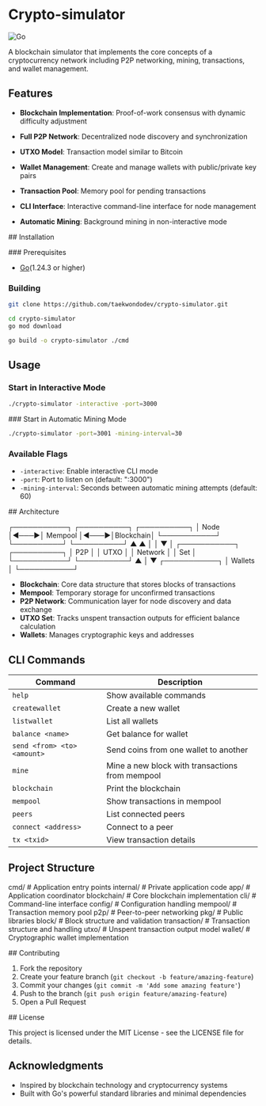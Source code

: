 # Crypto-simulator

<img alt="Go" src="https://img.shields.io/badge/Go-1.24.3+-00ADD8?logo=go">

A blockchain simulator that implements the core concepts of a cryptocurrency network including P2P networking, mining, transactions, and wallet management.

## Features

- **Blockchain Implementation**: Proof-of-work consensus with dynamic difficulty adjustment

- **Full P2P Network**: Decentralized node discovery and synchronization

- **UTXO Model**: Transaction model similar to Bitcoin

- **Wallet Management**: Create and manage wallets with public/private key pairs

- **Transaction Pool**: Memory pool for pending transactions

- **CLI Interface**: Interactive command-line interface for node management

- **Automatic Mining**: Background mining in non-interactive mode

## Installation

### Prerequisites

- [Go](https://go.dev/doc/install)(1.24.3 or higher)

### Building

```bash
git clone https://github.com/taekwondodev/crypto-simulator.git

cd crypto-simulator
go mod download

go build -o crypto-simulator ./cmd
```

## Usage

### Start in Interactive Mode

```bash
./crypto-simulator -interactive -port=3000
```

### Start in Automatic Mining Mode

```bash
./crypto-simulator -port=3001 -mining-interval=30
```

### Available Flags

- `-interactive`: Enable interactive CLI mode  
- `-port`: Port to listen on (default: ":3000")  
- `-mining-interval`: Seconds between automatic mining attempts (default: 60)


## Architecture

┌───────────┐     ┌──────────┐     ┌──────────┐
│   Node    │◄───►│ Mempool  │◄───►│Blockchain│
└───────────┘     └──────────┘     └──────────┘
      ▲                                 ▲
      │                                 │
      ▼                                 │
┌───────────┐                      ┌──────────┐
│   P2P     │                      │  UTXO    │
│  Network  │                      │   Set    │
└───────────┘                      └──────────┘
      ▲
      │
      ▼
┌───────────┐
│  Wallets  │
└───────────┘

- **Blockchain**: Core data structure that stores blocks of transactions
- **Mempool**: Temporary storage for unconfirmed transactions
- **P2P Network**: Communication layer for node discovery and data exchange
- **UTXO Set**: Tracks unspent transaction outputs for efficient balance calculation
- **Wallets**: Manages cryptographic keys and addresses

## CLI Commands

| Command                          | Description                                      |
|----------------------------------|--------------------------------------------------|
| `help`                           | Show available commands                          |
| `createwallet`                   | Create a new wallet                              |
| `listwallet`                     | List all wallets                                 |
| `balance <name>`                 | Get balance for wallet                           |
| `send <from> <to> <amount>`      | Send coins from one wallet to another            |
| `mine`                           | Mine a new block with transactions from mempool  |
| `blockchain`                     | Print the blockchain                             |
| `mempool`                        | Show transactions in mempool                     |
| `peers`                          | List connected peers                             |
| `connect <address>`              | Connect to a peer                                |
| `tx <txid>`                      | View transaction details                         |

## Project Structure

cmd/                  # Application entry points
internal/             # Private application code
  app/                # Application coordinator
  blockchain/         # Core blockchain implementation
  cli/                # Command-line interface
  config/             # Configuration handling
  mempool/            # Transaction memory pool
  p2p/                # Peer-to-peer networking
pkg/                  # Public libraries
  block/              # Block structure and validation
  transaction/        # Transaction structure and handling
  utxo/               # Unspent transaction output model
  wallet/             # Cryptographic wallet implementation

## Contributing

1. Fork the repository
2. Create your feature branch (`git checkout -b feature/amazing-feature`)
3. Commit your changes (`git commit -m 'Add some amazing feature'`)
4. Push to the branch (`git push origin feature/amazing-feature`)
5. Open a Pull Request

## License

This project is licensed under the MIT License - see the LICENSE file for details.

## Acknowledgments

- Inspired by blockchain technology and cryptocurrency systems
- Built with Go's powerful standard libraries and minimal dependencies